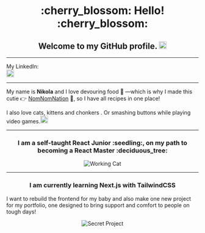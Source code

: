 <h1 align="center"> :cherry_blossom: Hello! :cherry_blossom: </h1>

<h2 align="center"> Welcome to my GitHub profile. <img src="https://camo.githubusercontent.com/5ad6679a100599b10c6833c4c4eb5e7128b58e66a1f95f77fb87bfc791b4dd24/68747470733a2f2f63756c746f667468657061727479706172726f742e636f6d2f706172726f74732f68642f676974687562706172726f742e676966" width="20"> </h2>

---

My LinkedIn:  
<a href="https://www.linkedin.com/in/nik-berankova/">
<img src="https://upload.wikimedia.org/wikipedia/commons/c/ca/LinkedIn_logo_initials.png" alt="LinkedIn" width="20">
</a>

---

My name is **Nikola** and I love devouring food :pizza: —which is why I made this cutie :point_right: [NomNomNation](https://nomnomnation.vercel.app/) :green_heart:, so I have all recipes in one place!

I also love cats, kittens and chonkers .
Or smashing buttons while playing video games.<img src="https://user-images.githubusercontent.com/74038190/226127923-0e8b7792-7b3c-462b-951b-63c96ba1a5af.gif" alt="Bongo Cat" width="20">

---

<h3 align="center"> I am a self-taught React Junior :seedling:, on my path to becoming a React Master :deciduous_tree: </h3>

<p align="center">
  <img src="https://user-images.githubusercontent.com/74038190/216649417-9acc58df-9186-4132-ad43-819a57babb67.gif" alt="Working Cat">
</p>

---

<h3 align="center">I am currently learning Next.js with TailwindCSS</h3>

I want to rebuild the frontend for my baby and also make one new project for my portfolio, one designed to bring support and comfort to people on tough days!

<p align="center">
  <img src="https://user-images.githubusercontent.com/74038190/236544207-c4f427b3-be04-4cfe-a3d2-2eabb0d2de73.gif" alt="Secret Project">
</p>
